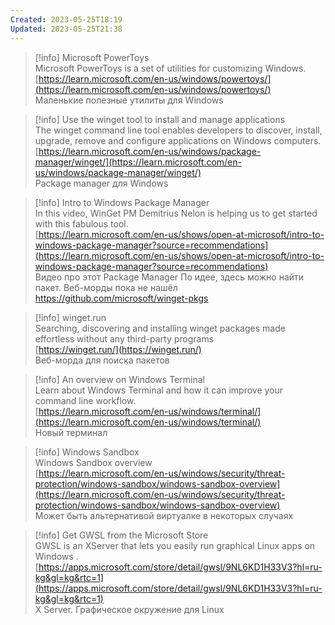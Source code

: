 ```yaml
---
Created: 2023-05-25T18:19
Updated: 2023-05-25T21:38
---
```

> [!info] Microsoft PowerToys  
> Microsoft PowerToys is a set of utilities for customizing Windows.  
> [https://learn.microsoft.com/en-us/windows/powertoys/](https://learn.microsoft.com/en-us/windows/powertoys/)  
Маленькие полезные утилиты для Windows

> [!info] Use the winget tool to install and manage applications  
> The winget command line tool enables developers to discover, install, upgrade, remove and configure applications on Windows computers.  
> [https://learn.microsoft.com/en-us/windows/package-manager/winget/](https://learn.microsoft.com/en-us/windows/package-manager/winget/)  
Package manager для Windows

> [!info] Intro to Windows Package Manager  
> In this video, WinGet PM Demitrius Nelon is helping us to get started with this fabulous tool.  
> [https://learn.microsoft.com/en-us/shows/open-at-microsoft/intro-to-windows-package-manager?source=recommendations](https://learn.microsoft.com/en-us/shows/open-at-microsoft/intro-to-windows-package-manager?source=recommendations)  
Видео про этот Package Manager
По идее, здесь можно найти пакет. Веб-морды пока не нашёл
https://github.com/microsoft/winget-pkgs

> [!info] winget.run  
> Searching, discovering and installing winget packages made effortless without any third-party programs  
> [https://winget.run/](https://winget.run/)  
Веб-морда для поиска пакетов

> [!info] An overview on Windows Terminal  
> Learn about Windows Terminal and how it can improve your command line workflow.  
> [https://learn.microsoft.com/en-us/windows/terminal/](https://learn.microsoft.com/en-us/windows/terminal/)  
Новый терминал

> [!info] Windows Sandbox  
> Windows Sandbox overview  
> [https://learn.microsoft.com/en-us/windows/security/threat-protection/windows-sandbox/windows-sandbox-overview](https://learn.microsoft.com/en-us/windows/security/threat-protection/windows-sandbox/windows-sandbox-overview)  
Может быть альтернативой виртуалке в некоторых случаях

> [!info] Get GWSL from the Microsoft Store  
> GWSL is an XServer that lets you easily run graphical Linux apps on Windows .  
> [https://apps.microsoft.com/store/detail/gwsl/9NL6KD1H33V3?hl=ru-kg&gl=kg&rtc=1](https://apps.microsoft.com/store/detail/gwsl/9NL6KD1H33V3?hl=ru-kg&gl=kg&rtc=1)  
X Server. Графическое окружение для Linux